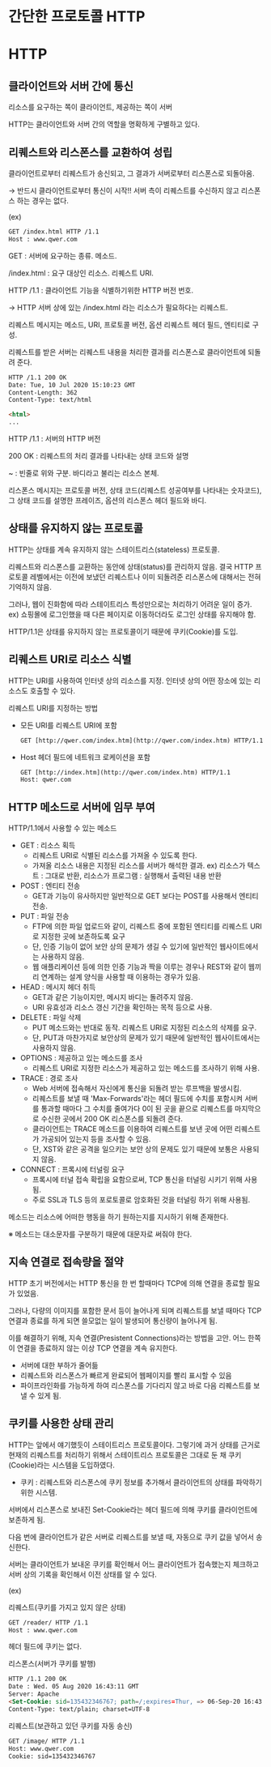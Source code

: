 # 간단한 프로토콜 HTTP

# HTTP

## 클라이언트와 서버 간에 통신

리소스를 요구하는 쪽이 클라이언트, 제공하는 쪽이 서버

HTTP는 클라이언트와 서버 간의 역할을 명확하게 구별하고 있다.

## 리퀘스트와 리스폰스를 교환하여 성립

클라이언트로부터 리퀘스트가 송신되고, 그 결과가 서버로부터 리스폰스로 되돌아옴.

→ 반드시 클라이언트로부터 통신이 시작!! 서버 측이 리퀘스트를 수신하지 않고 리스폰스 하는 경우는 없다.

(ex)

```html
GET /index.html HTTP /1.1
Host : www.qwer.com
```

GET : 서버에 요구하는 종류. 메소드.

/index.html : 요구 대상인 리소스. 리퀘스트 URI.

HTTP /1.1 : 클라이언트 기능을 식별하기위한 HTTP 버전 번호.

→ HTTP 서버 상에 있는 /index.html 라는 리소스가 필요하다는 리퀘스트. 

리퀘스트 메시지는 메소드, URI, 프로토콜 버전, 옵션 리퀘스트 헤더 필드, 엔티티로 구성.

리퀘스트를 받은 서버는 리퀘스트 내용을 처리한 결과를 리스폰스로 클라이언트에 되돌려 준다.

```html
HTTP /1.1 200 OK
Date: Tue, 10 Jul 2020 15:10:23 GMT
Content-Length: 362
Content-Type: text/html

<html>
...
```

HTTP /1.1 : 서버의 HTTP 버전

200 OK : 리퀘스트의 처리 결과를 나타내는 상태 코드와 설명

<html>~ : 빈줄로 위와 구분. 바디라고 불리는 리소스 본체.

리스폰스 메시지는 프로토콜 버전, 상태 코드(리퀘스트 성공여부를 나타내는 숫자코드), 그 상태 코드를 설명한 프레이즈, 옵션의 리스폰스 헤더 필드와 바디.



## 상태를 유지하지 않는 프로토콜

HTTP는 상태를 계속 유지하지 않는 스테이트리스(stateless)  프로토콜.

리퀘스트와 리스폰스를 교환하는 동안에 상태(status)를 관리하지 않음. 결국 HTTP 프로토콜 레벨에서는 이전에 보냈던 리퀘스트나 이미 되돌려준 리스폰스에 대해서는 전혀 기억하지 않음.

그러나, 웹이 진화함에 따라 스테이트리스 특성만으로는 처리하기 어려운 일이 증가. ex) 쇼핑몰에 로그인했을 때 다른 페이지로 이동하더라도 로그인 상태를 유지해야 함.

HTTP/1.1은 상태를 유지하지 않는 프로토콜이기 때문에 쿠키(Cookie)를 도입.



## 리퀘스트 URI로 리소스 식별

HTTP는 URI를 사용하여 인터넷 상의 리소스를 지정. 인터넷 상의 어떤 장소에 있는 리소스도 호출할 수 있다.

리퀘스트 URI를 지정하는 방법

- 모든 URI를 리퀘스트 URI에 포함

    ```html
    GET [http://qwer.com/index.htm](http://qwer.com/index.htm) HTTP/1.1
    ```

- Host 헤더 필드에 네트워크 로케이션을 포함

    ```html
    GET [http://index.htm](http://qwer.com/index.htm) HTTP/1.1
    Host: qwer.com
    ```



## HTTP 메소드로 서버에 임무 부여

HTTP/1.1에서 사용할 수 있는 메소드

- GET : 리소스 획득
    - 리퀘스트 URI로 식별된 리소스를 가져올 수 있도록 한다.
    - 가져올 리소스 내용은 지정된 리소스를 서버가 해석한 결과. ex) 리소스가 텍스트 : 그대로 반환, 리소스가 프로그램 : 실행해서 출력된 내용 반환
- POST : 엔티티 전송
    - GET과 기능이 유사하지만 일반적으로 GET 보다는 POST를 사용해서 엔티티 전송.
- PUT : 파일 전송
    - FTP에 의한 파일 업로드와 같이, 리퀘스트 중에 포함된 엔티티를 리퀘스트 URI로 지정한 곳에 보존하도록 요구
    - 단, 인증 기능이 없어 보안 상의 문제가 생길 수 있기에 일반적인 웹사이트에서는 사용하지 않음.
    - 웹 애플리케이션 등에 의한 인증 기능과 짝을 이루는 경우나 REST와 같이 웹끼리 연계하는 설계 양식을 사용할 때 이용하는 경우가 있음.
- HEAD : 메시지 헤더 취득
    - GET과 같은 기능이지만, 메시지 바디는 돌려주지 않음.
    - URI  유효성과 리소스 갱신 기간을 확인하는 목적 등으로 사용.
- DELETE : 파일 삭제
    - PUT 메소드와는 반대로 동작. 리퀘스트 URI로 지정된 리소스의 삭제를 요구.
    - 단, PUT과 마찬가지로 보안상의 문제가 있기 때문에 일반적인 웹사이트에서는 사용하지 않음.
- OPTIONS : 제공하고 있는 메소드를 조사
    - 리퀘스트 URI로 지정한 리소스가 제공하고 있는 메소드를 조사하기 위해 사용.
- TRACE : 경로 조사
    - Web 서버에 접속해서 자신에게 통신을 되돌려 받는 루프백을 발생시킴.
    - 리퀘스트를 보낼 때 'Max-Forwards'라는 헤더 필드에 수치를 포함시켜 서버를 통과할 때마다 그 수치를 줄여가다 0이 된 곳을 끝으로 리퀘스트를 마지막으로 수신한 곳에서 200 OK 리스폰스를 되돌려 준다.
    - 클라이언트는 TRACE 메소드를 이용하여 리퀘스트를 보낸 곳에 어떤 리퀘스트가 가공되어 있는지 등을 조사할 수 있음.
    - 단, XST와 같은 공격을 일으키는 보안 상의 문제도 있기 때문에 보통은 사용되지 않음.
- CONNECT : 프록시에 터널링 요구
    - 프록시에 터널 접속 확립을 요함으로써, TCP 통신을 터널링 시키기 위해 사용됨.
    - 주로 SSL과 TLS 등의 포로토콜로 암호화된 것을 터널링 하기 위해 사용됨.

메소드는 리소스에 어떠한 행동을 하기 원하는지를 지시하기 위해 존재한다.   


※ 메소드는 대소문자를 구분하기 때문에 대문자로 써줘야 한다.



## 지속 연결로 접속량을 절약

HTTP 초기 버전에서는 HTTP 통신을 한 번 할때마다 TCP에 의해 연결을 종료할 필요가 있었음.

그러나, 다량의 이미지를 포함한 문서 등이 늘어나게 되며 리퀘스트를 보낼 때마다 TCP 연결과 종료를 하게 되면 쓸모없는 일이 발생되어 통신량이 늘어나게 됨.

이를 해결하기 위해, 지속 연결(Presistent Connections)라는 방법을 고안. 어느 한쪽이 연결을 종료하지 않는 이상 TCP 연결을 계속 유지한다.

- 서버에 대한 부하가 줄어듦
- 리퀘스트와 리스폰스가 빠르게 완료되어 웹페이지를 빨리 표시할 수 있음
- 파이프라인화를 가능하게 하여 리스폰스를 기다리지 않고 바로 다음 리퀘스트를 보낼 수 있게 됨.



## 쿠키를 사용한 상태 관리

HTTP는 앞에서 얘기했듯이 스테이트리스 프로토콜이다. 그렇기에 과거 상태를 근거로 현재의 리퀘스트를 처리하기 위해서 스테이트리스 프로토콜은 그대로 둔 채 쿠키(Cookie)라는 시스템을 도입하였다.

- 쿠키 : 리퀘스트와 리스폰스에 쿠키 정보를 추가해서 클라이언트의 상태를 파악하기 위한 시스템.

서버에서 리스폰스로 보내진 Set-Cookie라는 헤더 필드에 의해 쿠키를 클라이언트에 보존하게 됨. 

다음 번에 클라이언트가 같은 서버로 리퀘스트를 보낼 때, 자동으로 쿠키 값을 넣어서 송신한다.

서버는 클라이언트가 보내온 쿠키를 확인해서 어느 클라이언트가 접속했는지 체크하고 서버 상의 기록을 확인해서 이전 상태를 알 수 있다.

(ex)

리퀘스트(쿠키를 가지고 있지 않은 상태)

```html
GET /reader/ HTTP /1.1
Host : www.qwer.com
```

헤더 필드에 쿠키는 없다.

리스폰스(서버가 쿠키를 발행)

```html
HTTP /1.1 200 OK
Date : Wed. 05 Aug 2020 16:43:11 GMT
Server: Apache
<Set-Cookie: sid=135432346767; path=/;expires=Thur, => 06-Sep-20 16:43:11 GMT>
Content-Type: text/plain; charset=UTF-8
```

리퀘스트(보관하고 있던 쿠키를 자동 송신)

```html
GET /image/ HTTP /1.1
Host: www.qwer.com
Cookie: sid=135432346767
```